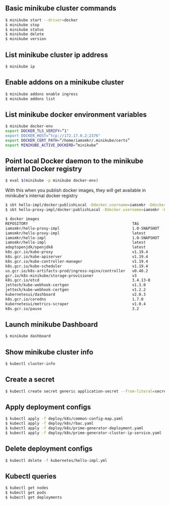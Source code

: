## Basic minikube cluster commands
```sh
$ minikube start --driver=docker
$ minikube stop
$ minikube status
$ minikube delete
$ minikube version
```

## List minikube cluster ip address
```sh
$ minikube ip
```

## Enable addons on a minikube cluster
```sh
$ minikube addons enable ingress
$ minikube addons list
```

## List minikube docker environment variables
```sh
$ minikube docker-env
export DOCKER_TLS_VERIFY=”1"
export DOCKER_HOST=”tcp://172.17.0.2:2376"
export DOCKER_CERT_PATH=”/home/iamsmkr/.minikube/certs”
export MINIKUBE_ACTIVE_DOCKERD=”minikube”
```

## Point local Docker daemon to the minikube internal Docker registry
```sh
$ eval $(minikube -p minikube docker-env)
```

With this when you publish docker images, they will get available in minikube's internal docker registry
```sh
$ sbt hello-impl/docker:publishLocal -Ddocker.username=iamsmkr -Ddocker.registry=index.docker.io
$ sbt hello-proxy-impl/docker:publishLocal -Ddocker.username=iamsmkr -Ddocker.registry=index.docker.io

$ docker images
REPOSITORY                                              TAG            IMAGE ID       CREATED         SIZE
iamsmkr/hello-proxy-impl                                1.0-SNAPSHOT   bccb68361d4a   3 minutes ago   391MB
iamsmkr/hello-proxy-impl                                latest         bccb68361d4a   3 minutes ago   391MB
iamsmkr/hello-impl                                      1.0-SNAPSHOT   fbcd7084caeb   4 minutes ago   393MB
iamsmkr/hello-impl                                      latest         fbcd7084caeb   4 minutes ago   393MB
adoptopenjdk/openjdk8                                   latest         9805d11af75f   39 hours ago    320MB
k8s.gcr.io/kube-proxy                                   v1.19.4        635b36f4d89f   8 months ago    118MB
k8s.gcr.io/kube-apiserver                               v1.19.4        b15c6247777d   8 months ago    119MB
k8s.gcr.io/kube-controller-manager                      v1.19.4        4830ab618586   8 months ago    111MB
k8s.gcr.io/kube-scheduler                               v1.19.4        14cd22f7abe7   8 months ago    45.7MB
us.gcr.io/k8s-artifacts-prod/ingress-nginx/controller   v0.40.2        4b26fa2d90ae   9 months ago    286MB
gcr.io/k8s-minikube/storage-provisioner                 v3             bad58561c4be   10 months ago   29.7MB
k8s.gcr.io/etcd                                         3.4.13-0       0369cf4303ff   10 months ago   253MB
jettech/kube-webhook-certgen                            v1.3.0         4d4f44df9f90   12 months ago   54.7MB
jettech/kube-webhook-certgen                            v1.2.2         5693ebf5622a   12 months ago   49MB
kubernetesui/dashboard                                  v2.0.3         503bc4b7440b   13 months ago   225MB
k8s.gcr.io/coredns                                      1.7.0          bfe3a36ebd25   13 months ago   45.2MB
kubernetesui/metrics-scraper                            v1.0.4         86262685d9ab   15 months ago   36.9MB
k8s.gcr.io/pause                                        3.2            80d28bedfe5d   17 months ago   683kB
```

## Launch minikube Dashboard
```sh
$ minikube dashboard
```

## Show minikube cluster info
```sh
$ kubectl cluster-info
```

## Create a secret
```sh
$ kubectl create secret generic application-secret --from-literal=secret="$(openssl rand -base64 48)"
```

## Apply deployment configs
```sh
$ kubectl apply -f deploy/k8s/common-config-map.yaml
$ kubectl apply -f deploy/k8s/rbac.yaml
$ kubectl apply -f deploy/k8s/prime-generator-deployment.yaml 
$ kubectl apply -f deploy/k8s/prime-generator-cluster-ip-service.yaml
```

## Delete deployment configs
```sh
$ kubectl delete -f kubernetes/hello-impl.yml
```

## Kubectl queries
```sh
$ kubectl get nodes
$ kubectl get pods
$ kubectl get deployments
```
